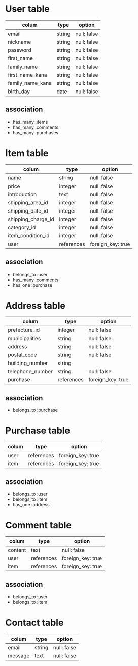 # User table
|colum|type|option|
|-----|----|------|
|email|string|null: false|
|nickname|string|null: false|
|password|string|null: false|
|first_name|string|null: false|
|family_name|string|null: false|
|first_name_kana|string|null: false|
|family_name_kana|string|null: false|
|birth_day|date|null: false|

## association
- has_many :items
- has_many :comments
- has_many :purchases


# Item table
|colum|type|option|
|-----|----|------|
|name|string|null: false|
|price|integer|null: false|
|introduction|text|null: false|
|shipping_area_id|integer|null: false|
|shipping_date_id|integer|null: false|
|shipping_charge_id|integer|null: false|
|category_id|integer|null: false|
|item_condition_id|integer|null: false|
|user|references|foreign_key: true|

## association
- belongs_to :user
- has_many :comments
- has_one :purchase


# Address table
|colum|type|option|
|-----|----|------|
|prefecture_id|integer|null: false|
|municipalities|string|null: false|
|address|string|null: false|
|postal_code|string|null: false|
|building_number|string| |
|telephone_number|string|null: false|
|purchase|references|foreign_key: true|

## association
- belongs_to :purchase


# Purchase table
|colum|type|option|
|-----|----|------|
|user|references|foreign_key: true|
|item|references|foreign_key: true|

## association
- belongs_to :user
- belongs_to :item
- has_one :address


# Comment table
|colum|type|option|
|-----|----|------|
|content|text|null: false|
|user|references|foreign_key: true|
|item|references|foreign_key: true|

## association
- belongs_to :user
- belongs_to :item

# Contact table
|colum|type|option|
|-----|----|------|
|email|string|null: false|
|message|text|null: false|